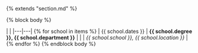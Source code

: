 {% extends "section.md" %}

{% block body %}

|   |
|---|---|
{% for school in items %}
| <span class="dates">{{ school.dates }}</span> | **{{ school.degree }}, {{ school.department }}** |
| | _{{ school.school }}, {{ school.location }}_ |
{% endfor %}
{% endblock body %}
